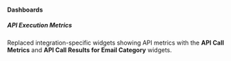 
#### Dashboards

##### API Execution Metrics

Replaced integration-specific widgets showing API metrics with the **API Call Metrics** and **API Call Results for Email Category** widgets.
